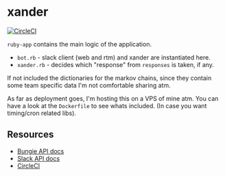 # xander

[![CircleCI](https://circleci.com/gh/wpp/xander/tree/master.svg?style=svg)](https://circleci.com/gh/wpp/xander/tree/master)

`ruby-app` contains the main logic of the application.

* `bot.rb` - slack client (web and rtm) and xander are instantiated here.
* `xander.rb` - decides which "response" from `responses` is taken, if any.

If not included the dictionaries for the markov chains, since they contain some team specific
data I'm not comfortable sharing atm.

As far as deployment goes, I'm hosting this on a VPS of mine atm. You can have a look
at the `Dockerfile` to see whats included. (In case you want timing/cron related libs).

## Resources

- [Bungie API docs](http://destinyapi.wiki/)
- [Slack API docs](https://api.slack.com/rtm)
- [CircleCI](https://circleci.com/docs/gettingstarted/)
